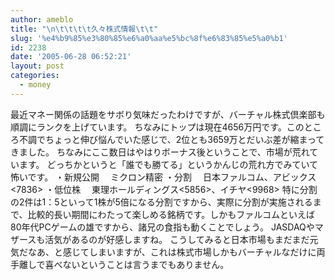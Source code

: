 ```yaml
---
author: ameblo
title: "\n\t\t\t\t久々株式情報\t\t"
slug: '%e4%b9%85%e3%80%85%e6%a0%aa%e5%bc%8f%e6%83%85%e5%a0%b1'
id: 2238
date: '2005-06-28 06:52:21'
layout: post
categories:
  - money
---
```


最近マネー関係の話題をサボり気味だったわけですが、バーチャル株式倶楽部も順調にランクを上げています。 ちなみにトップは現在4656万円です。このところ不調でちょっと伸び悩んでいた感じで、2位とも3659万とだいぶ差が縮まってきました。 ちなみにここ数日はやはりボーナス後ということで、市場が荒れています。 どっちかというと「誰でも勝てる」というかんじの荒れ方でみていて怖いです。 ・新規公開 　ミクロン精密 ・分割 　日本ファルコム、アビックス<7836> ・低位株 　東理ホールディングス<5856>、イチヤ<9968> 特に分割の2件は1：5といって1株が5倍になる分割ですから、実際に分割が実施されるまで、比較的長い期間にわたって楽しめる銘柄です。しかもファルコムといえば80年代PCゲームの雄ですから、諸兄の食指も動くことでしょう。 JASDAQやマザースも活気があるのが好感しますね。 こうしてみると日本市場もまだまだ元気だなあ、と感じてしまいますが、これは株式市場しかもバーチャルなだけに両手離しで喜べないということは言うまでもありません。